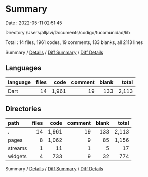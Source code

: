 # Summary

Date : 2022-05-11 02:51:45

Directory /Users/alljavi/Documents/codigo/tucomunidad/lib

Total : 14 files,  1961 codes, 19 comments, 133 blanks, all 2113 lines

Summary / [Details](details.md) / [Diff Summary](diff.md) / [Diff Details](diff-details.md)

## Languages
| language | files | code | comment | blank | total |
| :--- | ---: | ---: | ---: | ---: | ---: |
| Dart | 14 | 1,961 | 19 | 133 | 2,113 |

## Directories
| path | files | code | comment | blank | total |
| :--- | ---: | ---: | ---: | ---: | ---: |
| . | 14 | 1,961 | 19 | 133 | 2,113 |
| pages | 8 | 1,062 | 9 | 85 | 1,156 |
| streams | 1 | 11 | 1 | 5 | 17 |
| widgets | 4 | 733 | 9 | 32 | 774 |

Summary / [Details](details.md) / [Diff Summary](diff.md) / [Diff Details](diff-details.md)